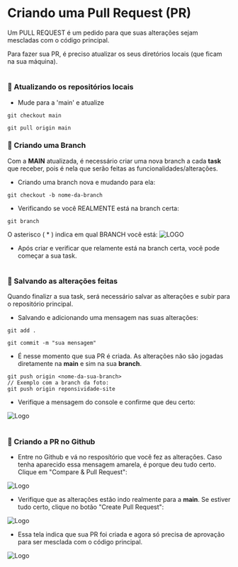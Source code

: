 
# Criando uma Pull Request (PR)

Um PULL REQUEST é um pedido para que suas alterações sejam mescladas com o código principal.

Para fazer sua PR, é preciso atualizar os seus diretórios locais (que ficam na sua máquina).

#
### 🤖 Atualizando os repositórios locais

- Mude para a 'main' e atualize 
```shell
git checkout main

git pull origin main
```

### 🤖 Criando uma Branch

Com a **MAIN** atualizada, é necessário criar uma nova branch a cada **task** que receber, pois é nela que serão feitas as funcionalidades/alterações.

- Criando uma branch nova e mudando para ela:
```shell
git checkout -b nome-da-branch
```
- Verificando se você REALMENTE está na branch certa:
```shell
git branch
```
O asterisco ( * ) indica em qual BRANCH você está:
![LOGO](https://media.discordapp.net/attachments/1012820065177043015/1210737004187484160/image.png?ex=65eba5b4&is=65d930b4&hm=9ad42edca9989c7956f7f59bee441866fa1880a75eeaf47453f1c5098a61add8&=&format=webp&quality=lossless&width=940&height=125)

- Após criar e verificar que relamente está na branch certa, você pode começar a sua task.

#
### 🤖 Salvando as alterações feitas

Quando finalizr a sua task, será necessário salvar as alterações e subir para o repositório principal.

- Salvando e adicionando uma mensagem nas suas alterações:
```shell
git add .
```
```shell
git commit -m "sua mensagem"
```

- É nesse momento que sua PR é criada. As alterações não são jogadas diretamente na **main** e sim na sua **branch**.
```shell
git push origin <nome-da-sua-branch>
// Exemplo com a branch da foto:
git push origin reponsividade-site
```

- Verifique a mensagem do console e confirme que deu certo:

![Logo](https://media.discordapp.net/attachments/1012820065177043015/1210739881169657918/image.png?ex=65eba862&is=65d93362&hm=949a223c087e35884dd229be2c2fd5fe73948f30a70744a4177b9f47ac3a8217&=&format=webp&quality=lossless&width=613&height=358)

#
### 🤖 Criando a PR no Github

- Entre no Github e vá no resposítório que você fez as alterações. Caso tenha aparecido essa mensagem amarela, é porque deu tudo certo. Clique em "Compare & Pull Request":

![Logo](https://media.discordapp.net/attachments/1012820065177043015/1210740568192196648/image.png?ex=65eba905&is=65d93405&hm=235d986fd87d45107e89b123b0808cda67ceed5a17238d18d478e64b936ac713&=&format=webp&quality=lossless&width=735&height=172)

- Verifique que as alterações estão indo realmente para a **main**. Se estiver tudo certo, clique no botão "Create Pull Request":

![Logo](https://media.discordapp.net/attachments/1012820065177043015/1210740995214413884/image.png?ex=65eba96b&is=65d9346b&hm=4310c849f2ef0cc03d3ac8d9e11fae80f7ac6ba27be28f5882eed14df85cdf91&=&format=webp&quality=lossless&width=740&height=385)

- Essa tela indica que sua PR foi criada e agora só precisa de aprovação para ser mesclada com o código principal.

![Logo](https://media.discordapp.net/attachments/1012820065177043015/1210741585260580874/image.png?ex=65eba9f8&is=65d934f8&hm=c1fa687d373463c97efa7d262e4215526d0c21950df8118a9278af359e32a2c4&=&format=webp&quality=lossless&width=741&height=487)


